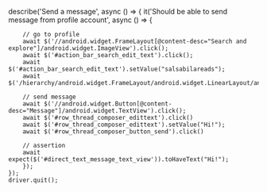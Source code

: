 describe('Send a message', async () => {
    it('Should be able to send message from profile account', async () => {

        // go to profile
        await $('//android.widget.FrameLayout[@content-desc="Search and explore"]/android.widget.ImageView').click();
        await $('#action_bar_search_edit_text').click();
        await $('#action_bar_search_edit_text').setValue("salsabilareads");
        await $('/hierarchy/android.widget.FrameLayout/android.widget.LinearLayout/android.widget.FrameLayout/android.widget.LinearLayout/android.widget.FrameLayout/android.widget.FrameLayout/android.view.ViewGroup/android.widget.FrameLayout[2]/android.widget.FrameLayout[1]/android.widget.FrameLayout/androidx.recyclerview.widget.RecyclerView/android.widget.FrameLayout[2]/android.widget.LinearLayout/android.widget.LinearLayout').click();
        
        // send message
        await $('//android.widget.Button[@content-desc="Message"]/android.widget.TextView').click();
        await $('#row_thread_composer_edittext').click()
        await $('#row_thread_composer_edittext').setValue("Hi!");
        await $('#row_thread_composer_button_send').click()

        // assertion 
        await expect($('#direct_text_message_text_view')).toHaveText("Hi!");
        });
    });
    driver.quit();